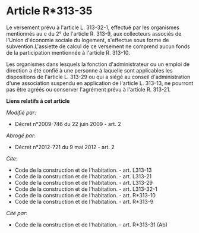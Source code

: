 # Article R*313-35

Le versement prévu à l'article L. 313-32-1, effectué par les organismes mentionnés au c du 2° de l'article R. 313-9, aux
collecteurs associés de l'Union d'économie sociale du logement, s'effectue sous forme de subvention.L'assiette de calcul de
ce versement ne comprend aucun fonds de la participation mentionnée à l'article R. 313-10. 

Les organismes dans lesquels la fonction d'administrateur ou un emploi de direction a été confié à une personne à laquelle
sont applicables les dispositions de l'article L. 313-29 ou qui a siégé au conseil d'administration d'une association
suspendu en application de l'article L. 313-13, ne pourront pas être agréés ou conserver l'agrément prévu à l'article R.
313-21.

**Liens relatifs à cet article**

_Modifié par_:

  - Décret n°2009-746 du 22 juin 2009 - art. 2

_Abrogé par_:

  - Décret n°2012-721 du 9 mai 2012 - art. 2

_Cite_:

  - Code de la construction et de l'habitation. - art. L313-13
  - Code de la construction et de l'habitation. - art. L313-21
  - Code de la construction et de l'habitation. - art. L313-29
  - Code de la construction et de l'habitation. - art. L313-32-1
  - Code de la construction et de l'habitation. - art. R*313-10
  - Code de la construction et de l'habitation. - art. R*313-9

_Cité par_:

  - Code de la construction et de l'habitation. - art. R*313-31 (Ab)

